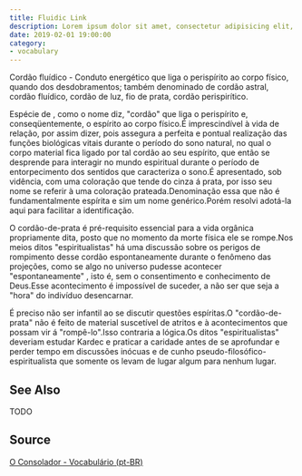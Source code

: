 ```yaml
---
title: Fluidic Link
description: Lorem ipsum dolor sit amet, consectetur adipisicing elit, sed do eiusmod tempor incididunt ut labore et dolore magna aliqua.  TODO
date: 2019-02-01 19:00:00
category:
- vocabulary
---
```


Cordão fluídico - Conduto energético que liga o perispírito ao corpo físico, quando dos desdobramentos; também denominado de cordão astral, cordão fluídico, cordão de luz, fio de prata, cordão perispirítico.

Espécie de , como o nome diz, "cordão" que liga o perispírito e, conseqüentemente, o espírito ao corpo físico.É imprescindível à vida de relação, por assim dizer, pois assegura a perfeita e pontual realização das funções biológicas vitais durante o período do sono natural, no qual o corpo material fica ligado por tal cordão ao seu espírito, que então se desprende para interagir no mundo espiritual durante o período de entorpecimento dos sentidos que caracteriza o sono.É apresentado, sob vidência, com uma coloração que tende do cinza á prata, por isso seu nome se referir à uma coloração prateada.Denominação essa que não é fundamentalmente espírita e sim um nome genérico.Porém resolvi adotá-la aqui para facilitar a identificação.

O cordão-de-prata é pré-requisito essencial para a vida orgânica propriamente dita, posto que no momento da morte física ele se rompe.Nos meios ditos "espiritualistas" há uma discussão sobre os perigos de rompimento desse cordão espontaneamente durante o fenômeno das projeções, como se algo no universo pudesse acontecer "espontaneamente" , isto é, sem o consentimento e conhecimento de Deus.Esse acontecimento é impossível de suceder, a não ser que seja a "hora" do indivíduo desencarnar.

É preciso não ser infantil ao se discutir questões espíritas.O "cordão-de-prata" não é feito de material suscetível de atritos e à acontecimentos que possam vir á "rompê-lo".Isso contraria a lógica.Os ditos "espiritualistas" deveriam estudar Kardec e praticar a caridade antes de se aprofundar e perder tempo em discussões inócuas e de cunho pseudo-filosófico-espiritualista que somente os levam de lugar algum para nenhum lugar. 

## See Also
TODO

## Source
[O Consolador - Vocabulário (pt-BR)](http://www.oconsolador.com.br/linkfixo/vocabulario/principal.html)


